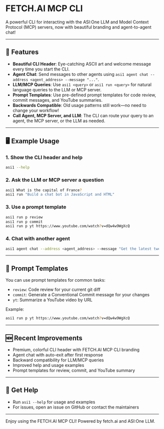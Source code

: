 # FETCH.AI MCP CLI

A powerful CLI for interacting with the ASI:One LLM and Model Context Protocol (MCP) servers, now with beautiful branding and agent-to-agent chat!

---

## 🚀 Features

- **Beautiful CLI Header**: Eye-catching ASCII art and welcome message every time you start the CLI.
- **Agent Chat**: Send messages to other agents using `asi1 agent chat --address <agent_address> --message "..."`.
- **LLM/MCP Queries**: Use `asi1 <query>` or `asi1 run <query>` for natural language queries to the LLM or MCP server.
- **Prompt Templates**: Use pre-defined prompt templates for code review, commit messages, and YouTube summaries.
- **Backwards Compatible**: Old usage patterns still work—no need to change your workflow!
- **Call Agent, MCP Server, and LLM**: The CLI can route your query to an agent, the MCP server, or the LLM as needed.

---

## 🖥️ Example Usage

### 1. Show the CLI header and help
```sh
asi1 --help
```

### 2. Ask the LLM or MCP server a question
```sh
asi1 What is the capital of France?
asi1 run "Build a chat bot in JavaScript and HTML"
```

### 3. Use a prompt template
```sh
asi1 run p review
asi1 run p commit
asi1 run p yt https://www.youtube.com/watch?v=dQw4w9WgXcQ
```

### 4. Chat with another agent
```sh
asi1 agent chat --address <agent_address> --message "Get the latest tweet from Elon Musk"
```

---

## 🧠 Prompt Templates

You can use prompt templates for common tasks:
- `review`: Code review for your current git diff
- `commit`: Generate a Conventional Commit message for your changes
- `yt`: Summarize a YouTube video by URL

Example:
```sh
asi1 run p yt https://www.youtube.com/watch?v=dQw4w9WgXcQ
```

---

## 🆕 Recent Improvements
- Premium, colorful CLI header with FETCH.AI MCP CLI branding
- Agent chat with auto-exit after first response
- Backward compatibility for LLM/MCP queries
- Improved help and usage examples
- Prompt templates for review, commit, and YouTube summary

---

## 🤝 Get Help
- Run `asi1 --help` for usage and examples
- For issues, open an issue on GitHub or contact the maintainers

---

Enjoy using the FETCH.AI MCP CLI! Powered by fetch.ai and ASI:One LLM.
